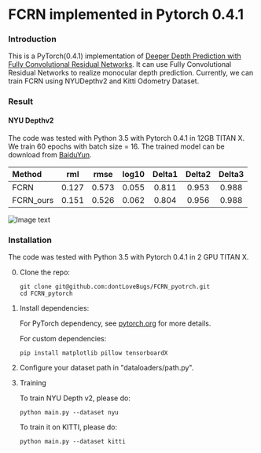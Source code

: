 # FCRN implemented in Pytorch 0.4.1


### Introduction
This is a PyTorch(0.4.1) implementation of [Deeper Depth Prediction with Fully Convolutional Residual Networks](http://ieeexplore.ieee.org/document/7785097/). It
can use Fully Convolutional Residual Networks to realize monocular depth prediction. Currently, we can train FCRN
using NYUDepthv2 and Kitti Odometry Dataset.


### Result

#### NYU Depthv2

The code was tested with Python 3.5 with Pytorch 0.4.1 in 12GB TITAN X.  We train 60 epochs with batch size = 16. The trained model can be download from [BaiduYun](https://pan.baidu.com/s/1A3lq0ntPKBOH-En818bo8A).

 Method |   rml  | rmse  | log10 | Delta1 | Delta2 | Delta3 
 :-------| :------: | :------: | :------: | :------: | :------: | :------: 
 FCRN   | 0.127  | 0.573 | 0.055 | 0.811 | 0.953 | 0.988
 FCRN_ours  | 0.151 | 0.526 | 0.062 | 0.804 | 0.956 | 0.988
 
![Image text](https://github.com/dontLoveBugs/FCRN_pytorch/blob/master/result/result.png)
 

### Installation
The code was tested with Python 3.5 with Pytorch 0.4.1 in 2 GPU TITAN X. 

0. Clone the repo:
    ```Shell
    git clone git@github.com:dontLoveBugs/FCRN_pyotrch.git
    cd FCRN_pytorch
    ```

1. Install dependencies:

    For PyTorch dependency, see [pytorch.org](https://pytorch.org/) for more details.

    For custom dependencies:
    ```Shell
    pip install matplotlib pillow tensorboardX
    ```

2. Configure your dataset path in "dataloaders/path.py".

3. Training

    To train NYU Depth v2, please do:
    ```Shell
    python main.py --dataset nyu
    ```

    To train it on KITTI, please do:
    ```Shell
    python main.py --dataset kitti
    ```





